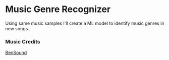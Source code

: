 # Music Genre Recognizer

Using same music samples I'll create a ML model to identify music genres in new songs. 

### Music Credits

[BenSound](https://www.bensound.com)

